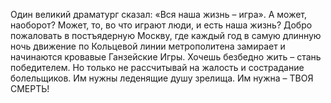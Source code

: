 <!--2024-01-21 22:34:59-->
Один великий драматург сказал: «Вся наша жизнь – игра». А может, наоборот? Может, то, во что играют люди, и есть наша жизнь? Добро пожаловать в постъядерную Москву, где каждый год в самую длинную ночь движение по Кольцевой линии метрополитена замирает и начинаются кровавые Ганзейские Игры. Хочешь безбедно жить – стань победителем. Но только не рассчитывай на жалость и сострадание болельщиков. Им нужны леденящие душу зрелища. Им нужна – ТВОЯ СМЕРТЬ!